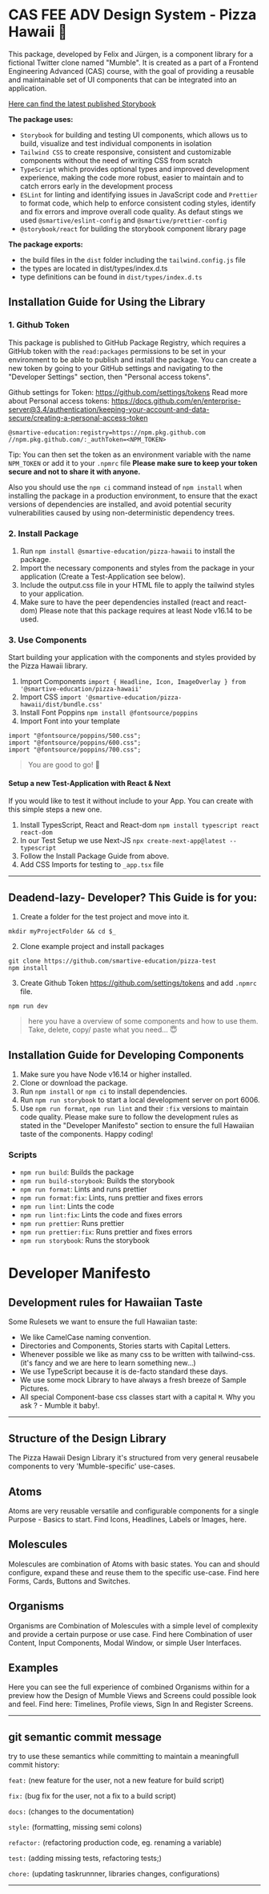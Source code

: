 # CAS FEE ADV Design System - Pizza Hawaii 🍕 

This package, developed by Felix and Jürgen, is a component library for a fictional Twitter clone named "Mumble". It is created as a part of a Frontend Engineering Advanced (CAS) course, with the goal of providing a reusable and maintainable set of UI components that can be integrated into an application. 

[Here can find the latest published Storybook](https://smartive-education.github.io/design-system-component-library-pizza-hawaii/)

**The package uses:**
- `Storybook` for building and testing UI components, which allows us to build, visualize and test individual components in isolation
- `Tailwind CSS` to create responsive, consistent and customizable components without the need of writing CSS from scratch
- `TypeScript` which provides optional types and improved development experience, making the code more robust, easier to maintain and to catch errors early in the development process
- `ESLint` for linting and identifying issues in JavaScript code and `Prettier` to format code, which help to enforce consistent coding styles, identify and fix errors and improve overall code quality. As defaut stings we used `@smartive/eslint-config` and `@smartive/prettier-config`
- `@storybook/react` for building the storybook component library page


**The package exports:**
- the build files in the `dist` folder including the `tailwind.config.js` file
- the types are located in dist/types/index.d.ts
- type definitions can be found in `dist/types/index.d.ts`


## Installation Guide for Using the Library

### 1. Github Token
This package is published to GitHub Package Registry, which requires a GitHub token with the `read:packages` permissions to be set in your environment to be able to publish and install the package. You can create a new token by going to your GitHub settings and navigating to the "Developer Settings" section, then "Personal access tokens". 

Github settings for Token: https://github.com/settings/tokens
Read more about Personal access tokens: https://docs.github.com/en/enterprise-server@3.4/authentication/keeping-your-account-and-data-secure/creating-a-personal-access-token


```
@smartive-education:registry=https://npm.pkg.github.com
//npm.pkg.github.com/:_authToken=<NPM_TOKEN>
```
Tip: You can then set the token as an environment variable with the name `NPM_TOKEN` or add it to your `.npmrc` file
**Please make sure to keep your token secure and not to share it with anyone.**

Also you should use the `npm ci` command instead of `npm install` when installing the package in a production environment, to ensure that the exact versions of dependencies are installed, and avoid potential security vulnerabilities caused by using non-deterministic dependency trees.

### 2. Install Package

1.  Run `npm install @smartive-education/pizza-hawaii` to install the package.
2.  Import the necessary components and styles from the package in your application (Create a Test-Application see below).
3.  Include the output.css file in your HTML file to apply the tailwind styles to your application.
4.  Make sure to have the peer dependencies installed (react and react-dom)
Please note that this package requires at least Node v16.14 to be used.

### 3. Use Components
Start building your application with the components and styles provided by the Pizza Hawaii library.
1. Import Components `import { Headline, Icon, ImageOverlay } from '@smartive-education/pizza-hawaii'`
2. Import CSS `import '@smartive-education/pizza-hawaii/dist/bundle.css'`
3. Install Font Poppins `npm install @fontsource/poppins`
3. Import Font into your template 
```
import "@fontsource/poppins/500.css";
import "@fontsource/poppins/600.css";
import "@fontsource/poppins/700.css";
```
> You are good to go!  🎉

#### Setup a new Test-Application with React & Next
If you would like to test it without include to your App. You can create with this simple steps a new one.
1. Install TypesScript, React and React-dom `npm install typescript react react-dom`
2. In our Test Setup we use Next-JS `npx create-next-app@latest --typescript`
3. Follow the Install Package Guide from above.
4. Add CSS Imports for testing to `_app.tsx` file

---
## Deadend-lazy- Developer? This Guide is for you:
1. Create a folder for the test project and move into it.
```
mkdir myProjectFolder && cd $_
```
2. Clone example project and install packages
```
git clone https://github.com/smartive-education/pizza-test
npm install
```
3. Create Github Token https://github.com/settings/tokens and add `.npmrc` file. 
```
npm run dev
```

> here you have a overview of some components and how to use them. Take, delete, copy/ paste what you need... 😇

## Installation Guide for Developing Components
1.  Make sure you have Node v16.14 or higher installed.
2.  Clone or download the package.
3.  Run `npm install` or `npm ci` to install dependencies.
4.  Run `npm run storybook` to start a local development server on port 6006.
5.  Use `npm run format`, `npm run lint` and their `:fix` versions to maintain code quality.
Please make sure to follow the development rules as stated in the "Developer Manifesto" section to ensure the full Hawaiian taste of the components. Happy coding!


### Scripts
- `npm run build`: Builds the package
- `npm run build-storybook`: Builds the storybook
- `npm run format`: Lints and runs prettier
- `npm run format:fix`: Lints, runs prettier and fixes errors
- `npm run lint`: Lints the code
- `npm run lint:fix`: Lints the code and fixes errors
- `npm run prettier`: Runs prettier
- `npm run prettier:fix`: Runs prettier and fixes errors
- `npm run storybook`: Runs the storybook




# Developer Manifesto

## Development rules for Hawaiian Taste

Some Rulesets we want to ensure the full Hawaiian taste:

- We like CamelCase naming convention.
- Directories and Components, Stories starts with Capital Letters.
- Whenever possible we like as many css to be written with tailwind-css. (it's fancy and we are here to learn something new...)
- We use TypeScript because it is de-facto standard these days.
- We use some mock Library to have always a fresh breeze of Sample Pictures.
- All special Component-base css classes start with a capital `M`. Why you ask ? - Mumble it baby!.


---

## Structure of the Design Library

The Pizza Hawaii Design Library it's structured from very general reusabele components to very 'Mumble-specific' use-cases. 

## Atoms
Atoms are very reusable versatile and configurable components for a single Purpose - Basics to start.
Find Icons, Headlines, Labels or Images,  here. 

## Molescules
Molescules are combination of Atoms with basic states. You can and should configure, expand these and reuse them to the specific use-case. Find here Forms, Cards, Buttons and Switches.

## Organisms
Organisms are Combination of Molescules with a simple level of complexity and provide a certain purpose or use case. Find here Combination of user Content, Input Components, Modal Window, or simple User Interfaces. 

## Examples
Here you can see the full experience of combined Organisms within for a preview how the Design of Mumble Views and Screens could possible look and feel. 
Find here: Timelines, Profile views, Sign In and Register Screens.


---

## git semantic commit message 

try to use these semantics while committing to maintain a meaningfull commit history:

`feat:` (new feature for the user, not a new feature for build script)

`fix:` (bug fix for the user, not a fix to a build script)

`docs:` (changes to the documentation)

`style:` (formatting, missing semi colons)

`refactor:` (refactoring production code, eg. renaming a variable)

`test:` (adding missing tests, refactoring tests;)

`chore:` (updating taskrunnner, libraries changes, configurations)

---
